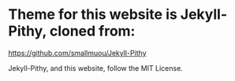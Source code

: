 # Theme for this website is Jekyll-Pithy, cloned from:

https://github.com/smallmuou/Jekyll-Pithy

Jekyll-Pithy, and this website, follow the MIT License.
